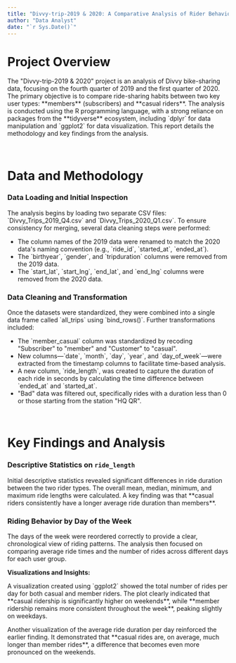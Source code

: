 ```yaml
---
title: "Divvy-trip-2019 & 2020: A Comparative Analysis of Rider Behavior"
author: "Data Analyst"
date: "`r Sys.Date()`"
---
```


# **Project Overview**

<p>The "Divvy-trip-2019 & 2020" project is an analysis of Divvy bike-sharing data, focusing on the fourth quarter of 2019 and the first quarter of 2020. The primary objective is to compare ride-sharing habits between two key user types: **members** (subscribers) and **casual riders**. The analysis is conducted using the R programming language, with a strong reliance on packages from the **tidyverse** ecosystem, including `dplyr` for data manipulation and `ggplot2` for data visualization. This report details the methodology and key findings from the analysis.</p>

<br>

# **Data and Methodology**

### **Data Loading and Initial Inspection**

<p>The analysis begins by loading two separate CSV files: `Divvy_Trips_2019_Q4.csv` and `Divvy_Trips_2020_Q1.csv`. To ensure consistency for merging, several data cleaning steps were performed:</p>

<ul>
<li>The column names of the 2019 data were renamed to match the 2020 data's naming convention (e.g., `ride_id`, `started_at`, `ended_at`).</li>
<li>The `birthyear`, `gender`, and `tripduration` columns were removed from the 2019 data.</li>
<li>The `start_lat`, `start_lng`, `end_lat`, and `end_lng` columns were removed from the 2020 data.</li>
</ul>

### **Data Cleaning and Transformation**

<p>Once the datasets were standardized, they were combined into a single data frame called `all_trips` using `bind_rows()`. Further transformations included:</p>

<ul>
<li>The `member_casual` column was standardized by recoding "Subscriber" to "member" and "Customer" to "casual".</li>
<li>New columns—`date`, `month`, `day`, `year`, and `day_of_week`—were extracted from the timestamp columns to facilitate time-based analysis.</li>
<li>A new column, `ride_length`, was created to capture the duration of each ride in seconds by calculating the time difference between `ended_at` and `started_at`.</li>
<li>"Bad" data was filtered out, specifically rides with a duration less than 0 or those starting from the station "HQ QR".</li>
</ul>

<br>

# **Key Findings and Analysis**

### **Descriptive Statistics on `ride_length`**

<p>Initial descriptive statistics revealed significant differences in ride duration between the two rider types. The overall mean, median, minimum, and maximum ride lengths were calculated. A key finding was that **casual riders consistently have a longer average ride duration than members**.</p>

### **Riding Behavior by Day of the Week**

<p>The days of the week were reordered correctly to provide a clear, chronological view of riding patterns. The analysis then focused on comparing average ride times and the number of rides across different days for each user group.</p>

**Visualizations and Insights:**

<p>A visualization created using `ggplot2` showed the total number of rides per day for both casual and member riders. The plot clearly indicated that **casual ridership is significantly higher on weekends**, while **member ridership remains more consistent throughout the week**, peaking slightly on weekdays.</p>

<p>Another visualization of the average ride duration per day reinforced the earlier finding. It demonstrated that **casual rides are, on average, much longer than member rides**, a difference that becomes even more pronounced on the weekends.</p>
